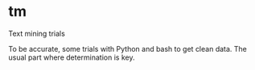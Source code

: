 # tm
Text mining trials

To be accurate, some trials with Python and bash to get clean data. The usual part where determination is key.
